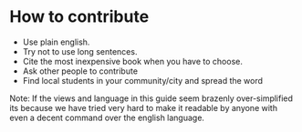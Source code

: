 How to contribute
=================

- Use plain english.
- Try not to use long sentences.
- Cite the most inexpensive book when you have to choose.
- Ask other people to contribute
- Find local students in your community/city and spread the word


Note: If the views and language in this guide seem brazenly over-simplified its because we have tried very hard to make it readable by anyone with even a decent command over the english language.
